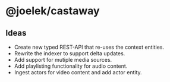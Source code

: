 # @joelek/castaway

## Ideas

* Create new typed REST-API that re-uses the context entities.
* Rewrite the indexer to support delta updates.
* Add support for mutiple media sources.
* Add playlisting functionality for audio content.
* Ingest actors for video content and add actor entity.
